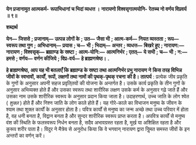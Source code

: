 **येन प्रजानामुत आत्मकर्म-** **रूपाभिधानां च भिदां व्यधत्त ।** **नारायणो विश्वसृगात्मयोनि-** **रेतच्च नो वर्णय विप्रवर्य ॥ ९॥** 

**शब्दार्थ** 

**येन—** **जिससे** **; प्रजानाम्—** **उत्पन्न लोगों के** **; उत—** **जैसा भी** **; आत्म-कर्म—** **नियत व्यस्तता** **; रूप—** **स्वरूप तथा गुण** **;** **अभिधानाम्—** **प्रयास** **; च—** **भी** **; भिदाम्—** **अन्तर** **; व्यधत्त—** **बिखरे हुए** **; नारायण:—** **नारायण** **; विश्वसृक्—** **ब्रह्माण्ड के स्रष्टा** **;** **आत्म-योनि:—** **आत्मनिर्भर** **; एतत्—** **ये सभी** **; च—** **भी** **; न:—** **हमसे** **; वर्णय—** **वर्णन कीजिये** **; विप्र-वर्य—** **हे ब्राह्मणश्रेष्ठ।** **.** 

**हे ब्राह्मणश्रेष्ठ, आप यह भी बतलाएँ कि ब्रह्माण्ड के स्रष्टा तथा आत्मनिर्भर प्रभु नारायण ने** **किस तरह विभिन्न जीवों के स्वभावों, कार्यों, रूपों, लक्षणों तथा नामों की पृथक्-पृथक् रचना** **की है।** **तात्पर्य** : प्रत्येक जीव प्रकृति के गुणों के अनुसार अपनी सहज प्रवृति्तयों की योजना के अन्तर्गत है। उसके कार्य प्रकृति के तीन गुणों के अनुसार अभिव्यक्त होते हैं और उसका स्वरूप तथा शारीरिक लक्षण उसके कर्म के अनुसार गढ़े जाते हैं और उसका नाम उसके शारीरिक स्वरूप के अनुसार प्रदान किया जाता है। उदाहरणार्थ, उच्च जाति के लोग श्वेत ( *शुक्ल* ) होते हैं और निश्न जाति के लोग काले होते हैं। यह गोरे-काले का विभाजन मनुष्य के जीवन के श्याम तथा शुक्ल कार्यों के अनुसार होता है। पवित्र कार्यों से मनुष्य का जन्म अच्छे तथा उच्च परिवार में होता है, वह धनी बनता है, विद्वान बनता है और सुन्दर शारीरिक स्वरूप प्राप्त करता है। अपवित्र कार्यों से मनुष्य वंश की स्थिति के फलस्वरूप निर्धन बनता है, सदैव अभावग्रस्त रहता है, मूर्ख या अशिक्षित रहता है और कुरूप शरीर पाता है। विदुर ने मैत्रेय से अनुरोध किया कि वे भगवान् नारायण द्वारा निॢमत समस्त जीवों के इन अन्तरों का वर्णन् करें।  